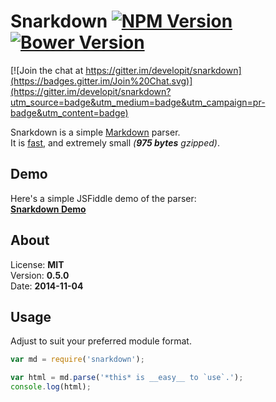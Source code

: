 Snarkdown [![NPM Version](http://img.shields.io/npm/v/snarkdown.svg?style=flat)](https://www.npmjs.org/package/snarkdown) [![Bower Version](http://img.shields.io/bower/v/snarkdown.svg?style=flat)](http://bower.io/search/?q=snarkdown)
============

[![Join the chat at https://gitter.im/developit/snarkdown](https://badges.gitter.im/Join%20Chat.svg)](https://gitter.im/developit/snarkdown?utm_source=badge&utm_medium=badge&utm_campaign=pr-badge&utm_content=badge)

Snarkdown is a simple [Markdown](http://daringfireball.net/projects/markdown/) parser.  
It is [fast](http://jsperf.com/snarkdown-vs-everyone-else/2), and extremely small _(**975 bytes** gzipped)_.

Demo
----

Here's a simple JSFiddle demo of the parser:  
**[Snarkdown Demo](http://jsfiddle.net/developit/64rwu2dn/embedded/result,js,html,css/)**


About
-----

License: **MIT**  
Version: **0.5.0**  
Date:    **2014-11-04**  


Usage
-----

Adjust to suit your preferred module format.

```js
var md = require('snarkdown');

var html = md.parse('*this* is __easy__ to `use`.');
console.log(html);
```
